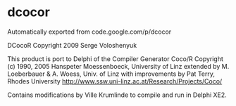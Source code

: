 # dcocor
Automatically exported from code.google.com/p/dcocor

DCocoR Copyright 2009 Serge Voloshenyuk

This product is port to Delphi of the Compiler Generator Coco/R Copyright (c) 1990, 2005 Hanspeter Moessenboeck, University of Linz extended by M. Loeberbauer & A. Woess, Univ. of Linz with improvements by Pat Terry, Rhodes University http://www.ssw.uni-linz.ac.at/Research/Projects/Coco/

Contains modifications by Ville Krumlinde to compile and run in Delphi XE2. 
